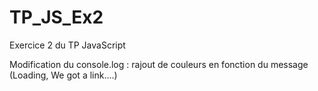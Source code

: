 TP_JS_Ex2
=========

Exercice 2 du TP JavaScript


Modification du console.log : rajout de couleurs en fonction du message (Loading, We got a link....)

